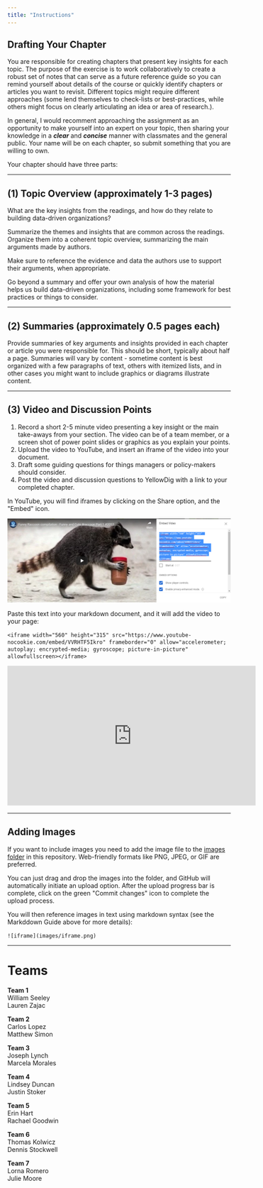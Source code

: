 ```yaml
---
title: "Instructions"
---
```


## Drafting Your Chapter

You are responsible for creating chapters that present key insights for each topic. The purpose of the exercise is to work collaboratively to create a robust set of notes that can serve as a future reference guide so you can remind yourself about details of the course or quickly identify chapters or articles you want to revisit. Different topics might require different approaches (some lend themselves to check-lists or best-practices, while others might focus on clearly articulating an idea or area of research.). 

In general, I would recomment approaching the assignment as an opportunity to make yourself into an expert on your topic, then sharing your knowledge in a _**clear**_ and _**concise**_ manner with classmates and the general public. Your name will be on each chapter, so submit something that you are willing to own. 

Your chapter should have three parts:

---


## (1) Topic Overview (approximately 1-3 pages)

What are the key insights from the readings, and how do they relate to building data-driven organizations? 

Summarize the themes and insights that are common across the readings. Organize them into a coherent topic overview, summarizing the main arguments made by authors. 

Make sure to reference the evidence and data the authors use to support their arguments, when appropriate. 

Go beyond a summary and offer your own analysis of how the material helps us build data-driven organizations, including some framework for best practices or things to consider. 

---




## (2) Summaries (approximately 0.5 pages each)

Provide summaries of key arguments and insights provided in each chapter or article you were responsible for. This should be short, typically about half a page. Summaries will vary by content - sometime content is best organized with a few paragraphs of text, others with itemized lists, and in other cases you might want to include graphics or diagrams illustrate content. 

---



## (3) Video and Discussion Points

1. Record a short 2-5 minute video presenting a key insight or the main take-aways from your section. The video can be of a team member, or a screen shot of power point slides or graphics as you explain your points.  
2. Upload the video to YouTube, and insert an iframe of the video into your document. 
3. Draft some guiding questions for things managers or policy-makers should consider.  
4. Post the video and discussion questions to YellowDig with a link to your completed chapter. 

In YouTube, you will find iframes by clicking on the Share option, and the "Embed" icon.

![iframe](images/iframe.png)

Paste this text into your markdown document, and it will add the video to your page:

```
<iframe width="560" height="315" src="https://www.youtube-nocookie.com/embed/VVRHTF5Ikro" frameborder="0" allow="accelerometer; autoplay; encrypted-media; gyroscope; picture-in-picture" allowfullscreen></iframe>
```

<iframe width="560" height="315" src="https://www.youtube-nocookie.com/embed/VVRHTF5Ikro" frameborder="0" allow="accelerometer; autoplay; encrypted-media; gyroscope; picture-in-picture" allowfullscreen></iframe>

---




## Adding Images

If you want to include images you need to add the image file to the [images folder](https://github.com/DS4PS/data-driven-management-textbook/tree/master/images) in this repository. Web-friendly formats like PNG, JPEG, or GIF are preferred. 

You can just drag and drop the images into the folder, and GitHub will automatically initiate an upload option. After the upload progress bar is complete, click on the green "Commit changes" icon to complete the upload process.

You will then reference images in text using markdown syntax (see the Markddown Guide above for more details):


```
![iframe](images/iframe.png)
```

---




# Teams

**Team 1**  
William Seeley  
Lauren Zajac  

**Team 2**  
Carlos Lopez  
Matthew Simon  

**Team 3**  
Joseph Lynch  
Marcela Morales  

**Team 4**  
Lindsey Duncan  
Justin Stoker  

**Team 5**  
Erin Hart  
Rachael Goodwin  

**Team 6**  
Thomas Kolwicz  
Dennis Stockwell  

**Team 7**  
Lorna Romero  
Julie Moore  







